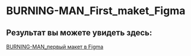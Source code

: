 # BURNING-MAN_First_maket_Figma

## Результат вы можете увидеть здесь:

[BURNING-MAN_первый макет в Figma](https://perecmc.github.io/BURNING-MAN_First_maket_Figma/)
